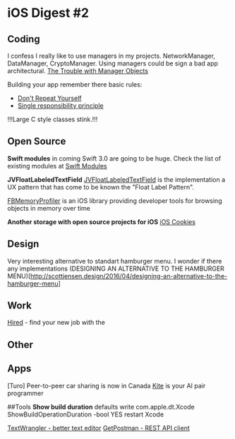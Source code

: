 iOS Digest #2
=======================

## Coding
I confess I really like to use managers in my projects. NetworkManager, DataManager, CryptoManager. 
Using managers could be sign a bad app architectural.
[The Trouble with Manager Objects](https://sandofsky.com/blog/manager-classes.html)

Building your app remember there basic rules:
- [Don't Repeat Yourself](https://en.wikipedia.org/wiki/Don%27t_repeat_yourself)
- [Single responsibility principle](https://en.m.wikipedia.org/wiki/Single_responsibility_principle)

!!!Large C style classes stink.!!! 

## Open Source
**Swift modules** in coming Swift 3.0 are going to be huge. 
Check the list of existing modules at [Swift Modules](https://swiftmodules.com/about)

**JVFloatLabeledTextField**
[JVFloatLabeledTextField](https://github.com/jverdi/JVFloatLabeledTextField) is the implementation a UX pattern that has come to be known the "Float Label Pattern".

[FBMemoryProfiler](https://github.com/facebook/FBMemoryProfiler) is an iOS library providing developer tools for browsing objects in memory over time

**Another storage with open source projects for iOS**
[iOS Cookies](http://www.ioscookies.com/)

## Design
Very interesting alternative to standart hamburger menu. 
I wonder if there any implementations
(DESIGNING AN ALTERNATIVE TO THE HAMBURGER MENU)[http://scottjensen.design/2016/04/designing-an-alternative-to-the-hamburger-menu]

## Work
[Hired](https://www.hired.com) - find your new job with the 

## Other

## Apps
[Turo] Peer-to-peer car sharing is now in Canada
[Kite](https://kite.com) is your AI pair programmer 

##Tools 
**Show build duration**
defaults write com.apple.dt.Xcode ShowBuildOperationDuration -bool YES
restart Xcode

[TextWrangler - better text editor](itunes.apple.com/ru/app/textwrangler/id404010395?mt=12)
[GetPostman - REST API client](https://www.getpostman.com/)


